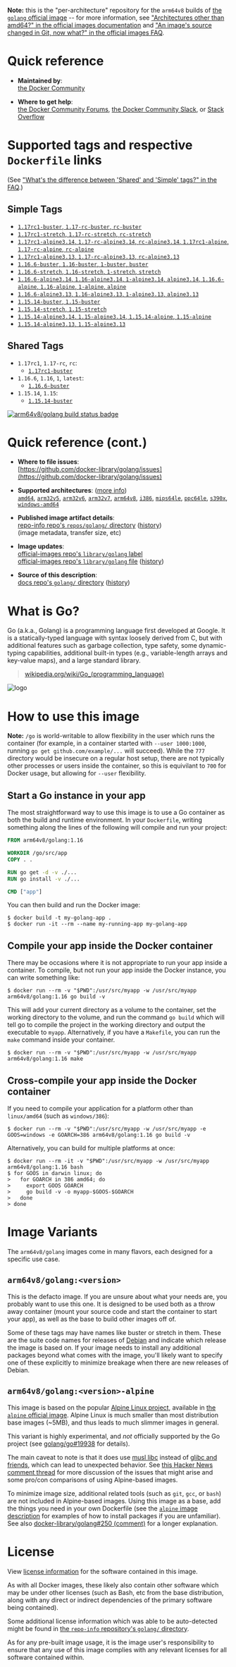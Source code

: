 <!--

********************************************************************************

WARNING:

    DO NOT EDIT "golang/README.md"

    IT IS AUTO-GENERATED

    (from the other files in "golang/" combined with a set of templates)

********************************************************************************

-->

**Note:** this is the "per-architecture" repository for the `arm64v8` builds of [the `golang` official image](https://hub.docker.com/_/golang) -- for more information, see ["Architectures other than amd64?" in the official images documentation](https://github.com/docker-library/official-images#architectures-other-than-amd64) and ["An image's source changed in Git, now what?" in the official images FAQ](https://github.com/docker-library/faq#an-images-source-changed-in-git-now-what).

# Quick reference

-	**Maintained by**:  
	[the Docker Community](https://github.com/docker-library/golang)

-	**Where to get help**:  
	[the Docker Community Forums](https://forums.docker.com/), [the Docker Community Slack](https://dockr.ly/slack), or [Stack Overflow](https://stackoverflow.com/search?tab=newest&q=docker)

# Supported tags and respective `Dockerfile` links

(See ["What's the difference between 'Shared' and 'Simple' tags?" in the FAQ](https://github.com/docker-library/faq#whats-the-difference-between-shared-and-simple-tags).)

## Simple Tags

-	[`1.17rc1-buster`, `1.17-rc-buster`, `rc-buster`](https://github.com/docker-library/golang/blob/7f1f587018139127c0dc71bc276ca7b0609847f4/1.17-rc/buster/Dockerfile)
-	[`1.17rc1-stretch`, `1.17-rc-stretch`, `rc-stretch`](https://github.com/docker-library/golang/blob/7f1f587018139127c0dc71bc276ca7b0609847f4/1.17-rc/stretch/Dockerfile)
-	[`1.17rc1-alpine3.14`, `1.17-rc-alpine3.14`, `rc-alpine3.14`, `1.17rc1-alpine`, `1.17-rc-alpine`, `rc-alpine`](https://github.com/docker-library/golang/blob/7f1f587018139127c0dc71bc276ca7b0609847f4/1.17-rc/alpine3.14/Dockerfile)
-	[`1.17rc1-alpine3.13`, `1.17-rc-alpine3.13`, `rc-alpine3.13`](https://github.com/docker-library/golang/blob/7f1f587018139127c0dc71bc276ca7b0609847f4/1.17-rc/alpine3.13/Dockerfile)
-	[`1.16.6-buster`, `1.16-buster`, `1-buster`, `buster`](https://github.com/docker-library/golang/blob/54aa949c354b1e14cb636539f401b0e58ca76927/1.16/buster/Dockerfile)
-	[`1.16.6-stretch`, `1.16-stretch`, `1-stretch`, `stretch`](https://github.com/docker-library/golang/blob/54aa949c354b1e14cb636539f401b0e58ca76927/1.16/stretch/Dockerfile)
-	[`1.16.6-alpine3.14`, `1.16-alpine3.14`, `1-alpine3.14`, `alpine3.14`, `1.16.6-alpine`, `1.16-alpine`, `1-alpine`, `alpine`](https://github.com/docker-library/golang/blob/54aa949c354b1e14cb636539f401b0e58ca76927/1.16/alpine3.14/Dockerfile)
-	[`1.16.6-alpine3.13`, `1.16-alpine3.13`, `1-alpine3.13`, `alpine3.13`](https://github.com/docker-library/golang/blob/54aa949c354b1e14cb636539f401b0e58ca76927/1.16/alpine3.13/Dockerfile)
-	[`1.15.14-buster`, `1.15-buster`](https://github.com/docker-library/golang/blob/d23c409d5096cd3e6b18d977e1f70473e2726461/1.15/buster/Dockerfile)
-	[`1.15.14-stretch`, `1.15-stretch`](https://github.com/docker-library/golang/blob/d23c409d5096cd3e6b18d977e1f70473e2726461/1.15/stretch/Dockerfile)
-	[`1.15.14-alpine3.14`, `1.15-alpine3.14`, `1.15.14-alpine`, `1.15-alpine`](https://github.com/docker-library/golang/blob/d23c409d5096cd3e6b18d977e1f70473e2726461/1.15/alpine3.14/Dockerfile)
-	[`1.15.14-alpine3.13`, `1.15-alpine3.13`](https://github.com/docker-library/golang/blob/d23c409d5096cd3e6b18d977e1f70473e2726461/1.15/alpine3.13/Dockerfile)

## Shared Tags

-	`1.17rc1`, `1.17-rc`, `rc`:
	-	[`1.17rc1-buster`](https://github.com/docker-library/golang/blob/7f1f587018139127c0dc71bc276ca7b0609847f4/1.17-rc/buster/Dockerfile)
-	`1.16.6`, `1.16`, `1`, `latest`:
	-	[`1.16.6-buster`](https://github.com/docker-library/golang/blob/54aa949c354b1e14cb636539f401b0e58ca76927/1.16/buster/Dockerfile)
-	`1.15.14`, `1.15`:
	-	[`1.15.14-buster`](https://github.com/docker-library/golang/blob/d23c409d5096cd3e6b18d977e1f70473e2726461/1.15/buster/Dockerfile)

[![arm64v8/golang build status badge](https://img.shields.io/jenkins/s/https/doi-janky.infosiftr.net/job/multiarch/job/arm64v8/job/golang.svg?label=arm64v8/golang%20%20build%20job)](https://doi-janky.infosiftr.net/job/multiarch/job/arm64v8/job/golang/)

# Quick reference (cont.)

-	**Where to file issues**:  
	[https://github.com/docker-library/golang/issues](https://github.com/docker-library/golang/issues)

-	**Supported architectures**: ([more info](https://github.com/docker-library/official-images#architectures-other-than-amd64))  
	[`amd64`](https://hub.docker.com/r/amd64/golang/), [`arm32v5`](https://hub.docker.com/r/arm32v5/golang/), [`arm32v6`](https://hub.docker.com/r/arm32v6/golang/), [`arm32v7`](https://hub.docker.com/r/arm32v7/golang/), [`arm64v8`](https://hub.docker.com/r/arm64v8/golang/), [`i386`](https://hub.docker.com/r/i386/golang/), [`mips64le`](https://hub.docker.com/r/mips64le/golang/), [`ppc64le`](https://hub.docker.com/r/ppc64le/golang/), [`s390x`](https://hub.docker.com/r/s390x/golang/), [`windows-amd64`](https://hub.docker.com/r/winamd64/golang/)

-	**Published image artifact details**:  
	[repo-info repo's `repos/golang/` directory](https://github.com/docker-library/repo-info/blob/master/repos/golang) ([history](https://github.com/docker-library/repo-info/commits/master/repos/golang))  
	(image metadata, transfer size, etc)

-	**Image updates**:  
	[official-images repo's `library/golang` label](https://github.com/docker-library/official-images/issues?q=label%3Alibrary%2Fgolang)  
	[official-images repo's `library/golang` file](https://github.com/docker-library/official-images/blob/master/library/golang) ([history](https://github.com/docker-library/official-images/commits/master/library/golang))

-	**Source of this description**:  
	[docs repo's `golang/` directory](https://github.com/docker-library/docs/tree/master/golang) ([history](https://github.com/docker-library/docs/commits/master/golang))

# What is Go?

Go (a.k.a., Golang) is a programming language first developed at Google. It is a statically-typed language with syntax loosely derived from C, but with additional features such as garbage collection, type safety, some dynamic-typing capabilities, additional built-in types (e.g., variable-length arrays and key-value maps), and a large standard library.

> [wikipedia.org/wiki/Go_(programming_language)](http://en.wikipedia.org/wiki/Go_%28programming_language%29)

![logo](https://raw.githubusercontent.com/docker-library/docs/01c12653951b2fe592c1f93a13b4e289ada0e3a1/golang/logo.png)

# How to use this image

**Note:** `/go` is world-writable to allow flexibility in the user which runs the container (for example, in a container started with `--user 1000:1000`, running `go get github.com/example/...` will succeed). While the `777` directory would be insecure on a regular host setup, there are not typically other processes or users inside the container, so this is equivilant to `700` for Docker usage, but allowing for `--user` flexibility.

## Start a Go instance in your app

The most straightforward way to use this image is to use a Go container as both the build and runtime environment. In your `Dockerfile`, writing something along the lines of the following will compile and run your project:

```dockerfile
FROM arm64v8/golang:1.16

WORKDIR /go/src/app
COPY . .

RUN go get -d -v ./...
RUN go install -v ./...

CMD ["app"]
```

You can then build and run the Docker image:

```console
$ docker build -t my-golang-app .
$ docker run -it --rm --name my-running-app my-golang-app
```

## Compile your app inside the Docker container

There may be occasions where it is not appropriate to run your app inside a container. To compile, but not run your app inside the Docker instance, you can write something like:

```console
$ docker run --rm -v "$PWD":/usr/src/myapp -w /usr/src/myapp arm64v8/golang:1.16 go build -v
```

This will add your current directory as a volume to the container, set the working directory to the volume, and run the command `go build` which will tell go to compile the project in the working directory and output the executable to `myapp`. Alternatively, if you have a `Makefile`, you can run the `make` command inside your container.

```console
$ docker run --rm -v "$PWD":/usr/src/myapp -w /usr/src/myapp arm64v8/golang:1.16 make
```

## Cross-compile your app inside the Docker container

If you need to compile your application for a platform other than `linux/amd64` (such as `windows/386`):

```console
$ docker run --rm -v "$PWD":/usr/src/myapp -w /usr/src/myapp -e GOOS=windows -e GOARCH=386 arm64v8/golang:1.16 go build -v
```

Alternatively, you can build for multiple platforms at once:

```console
$ docker run --rm -it -v "$PWD":/usr/src/myapp -w /usr/src/myapp arm64v8/golang:1.16 bash
$ for GOOS in darwin linux; do
>   for GOARCH in 386 amd64; do
>     export GOOS GOARCH
>     go build -v -o myapp-$GOOS-$GOARCH
>   done
> done
```

# Image Variants

The `arm64v8/golang` images come in many flavors, each designed for a specific use case.

## `arm64v8/golang:<version>`

This is the defacto image. If you are unsure about what your needs are, you probably want to use this one. It is designed to be used both as a throw away container (mount your source code and start the container to start your app), as well as the base to build other images off of.

Some of these tags may have names like buster or stretch in them. These are the suite code names for releases of [Debian](https://wiki.debian.org/DebianReleases) and indicate which release the image is based on. If your image needs to install any additional packages beyond what comes with the image, you'll likely want to specify one of these explicitly to minimize breakage when there are new releases of Debian.

## `arm64v8/golang:<version>-alpine`

This image is based on the popular [Alpine Linux project](https://alpinelinux.org), available in [the `alpine` official image](https://hub.docker.com/_/alpine). Alpine Linux is much smaller than most distribution base images (~5MB), and thus leads to much slimmer images in general.

This variant is highly experimental, and *not* officially supported by the Go project (see [golang/go#19938](https://github.com/golang/go/issues/19938) for details).

The main caveat to note is that it does use [musl libc](https://musl.libc.org) instead of [glibc and friends](https://www.etalabs.net/compare_libcs.html), which can lead to unexpected behavior. See [this Hacker News comment thread](https://news.ycombinator.com/item?id=10782897) for more discussion of the issues that might arise and some pro/con comparisons of using Alpine-based images.

To minimize image size, additional related tools (such as `git`, `gcc`, or `bash`) are not included in Alpine-based images. Using this image as a base, add the things you need in your own Dockerfile (see the [`alpine` image description](https://hub.docker.com/_/alpine/) for examples of how to install packages if you are unfamiliar). See also [docker-library/golang#250 (comment)](https://github.com/docker-library/golang/issues/250#issuecomment-451201761) for a longer explanation.

# License

View [license information](http://golang.org/LICENSE) for the software contained in this image.

As with all Docker images, these likely also contain other software which may be under other licenses (such as Bash, etc from the base distribution, along with any direct or indirect dependencies of the primary software being contained).

Some additional license information which was able to be auto-detected might be found in [the `repo-info` repository's `golang/` directory](https://github.com/docker-library/repo-info/tree/master/repos/golang).

As for any pre-built image usage, it is the image user's responsibility to ensure that any use of this image complies with any relevant licenses for all software contained within.
